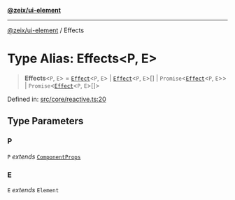 [**@zeix/ui-element**](../README.md)

***

[@zeix/ui-element](../globals.md) / Effects

# Type Alias: Effects\<P, E\>

> **Effects**\<`P`, `E`\> = [`Effect`](Effect.md)\<`P`, `E`\> \| [`Effect`](Effect.md)\<`P`, `E`\>[] \| `Promise`\<[`Effect`](Effect.md)\<`P`, `E`\>\> \| `Promise`\<[`Effect`](Effect.md)\<`P`, `E`\>[]\>

Defined in: [src/core/reactive.ts:20](https://github.com/zeixcom/ui-element/blob/3ce60a1d02c8c6608b1b8d191cd2a6123bdc0b3a/src/core/reactive.ts#L20)

## Type Parameters

### P

`P` *extends* [`ComponentProps`](ComponentProps.md)

### E

`E` *extends* `Element`
